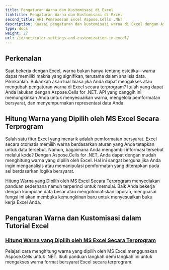 ```yaml
---
title: Pengaturan Warna dan Kustomisasi di Excel
linktitle: Pengaturan Warna dan Kustomisasi di Excel
second_title: API Pemrosesan Excel Aspose.Cells .NET
description: Kuasai pengaturan dan kustomisasi warna di Excel dengan Aspose.Cells for .NET. Pelajari cara menghitung warna pilihan Excel secara terprogram dalam tutorial langkah demi langkah ini.
type: docs
weight: 27
url: /id/net/color-settings-and-customization-in-excel/
---
```

## Perkenalan

Saat bekerja dengan Excel, warna bukan hanya tentang estetika—warna dapat memiliki makna yang signifikan, terutama dalam analisis data. Pikirkanlah. Bukankah akan luar biasa jika Anda dapat mengakses atau mengubah pengaturan warna di Excel secara terprogram? Itulah yang dapat Anda lakukan dengan Aspose.Cells for .NET. API yang canggih ini memungkinkan Anda untuk menyesuaikan warna, mengelola pemformatan bersyarat, dan menyempurnakan representasi data Anda.

## Hitung Warna yang Dipilih oleh MS Excel Secara Terprogram

Salah satu fitur Excel yang menarik adalah pemformatan bersyarat. Excel secara otomatis memilih warna berdasarkan aturan yang Anda tetapkan untuk data tersebut. Namun, bagaimana Anda mengambil informasi tersebut melalui kode? Dengan Aspose.Cells for .NET, Anda dapat dengan mudah menghitung warna yang dipilih oleh Excel. Hal ini sangat berguna jika Anda ingin menganalisis atau memanipulasi pemformatan yang diterapkan pada sel berdasarkan logika bersyarat.

[Hitung Warna yang Dipilih oleh MS Excel Secara Terprogram](./compute-color-chosen-by-ms-excel/) menyediakan panduan sederhana namun terperinci untuk memulai. Baik Anda bekerja dengan kumpulan data besar atau mengotomatiskan laporan, menguasai fungsi ini akan membuka kemungkinan baru untuk menyesuaikan buku kerja Excel Anda.

## Pengaturan Warna dan Kustomisasi dalam Tutorial Excel
### [Hitung Warna yang Dipilih oleh MS Excel Secara Terprogram](./compute-color-chosen-by-ms-excel/)
Pelajari cara menghitung warna yang dipilih oleh MS Excel menggunakan Aspose.Cells untuk .NET. Ikuti panduan langkah demi langkah ini untuk mengakses warna format bersyarat Excel secara terprogram.